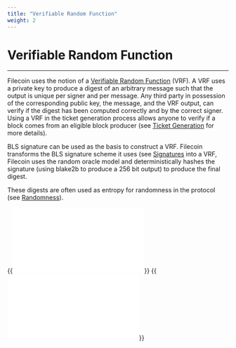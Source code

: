 ```yaml
---
title: "Verifiable Random Function"
weight: 2
---
```


# Verifiable Random Function
---

Filecoin uses the notion of a [Verifiable Random
Function](https://people.csail.mit.edu/silvio/Selected%20Scientific%20Papers/Pseudo%20Randomness/Verifiable_Random_Functions.pdf)
(VRF). A VRF uses a private key to produce a digest of
an arbitrary message such that the output is unique per signer and per message.
Any third party in possession of the corresponding public key, the message, and
the VRF output, can verify if the digest has been computed correctly and by the
correct signer. Using a VRF in the ticket generation process allows anyone to
verify if a block comes from an eligible block producer (see [Ticket Generation](storage_power_consensus#tickets) for more details).

BLS signature can be used as the basis to construct a VRF. Filecoin transforms
the BLS signature scheme it uses (see [Signatures](signatures) into a
VRF, Filecoin uses the random oracle model and deterministically hashes the
signature (using blake2b to produce a 256 bit output) to produce the final digest.

These digests are often used as entropy for randomness in the protocol (see [Randomness](randomness)).

{{<embed src="vrf.id" lang="go">}}
{{<embed src="vrf.go" lang="go">}}